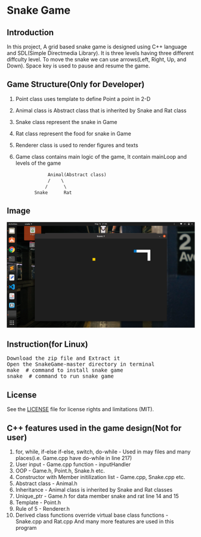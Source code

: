 # Snake Game
## Introduction
In this project, A grid based snake game is designed using C++ language and SDL(Simple Directmedia Library). It is three levels having three different diffculty level. To move the snake we can use arrows(Left, Right, Up, and Down). Space key is used to pause and resume the game.

## Game Structure(Only for Developer)
1. Point class uses template to define Point a point in 2-D
2. Animal class is Abstract class that is inherited by Snake and Rat class
3. Snake class represent the snake in Game
4. Rat class represent the food for snake in Game
5. Renderer class is used to render figures and texts
6. Game class contains main logic of the game, It contain mainLoop and levels of the game

                   Animal(Abstract class)
                   /    \
                  /      \
              Snake      Rat
              
 ## Image
![](images/im3.png)

## Instruction(for Linux)
<pre>
Download the zip file and Extract it
Open the SnakeGame-master directory in terminal 
make  # command to install snake game
snake  # command to run snake game
</pre>

## License
See the [LICENSE](LICENSE) file for license rights and limitations (MIT).

## C++ features used in the game design(Not for user)
1. for, while, if-else if-else, switch, do-while - Used in may files and many places(i.e. Game.cpp have do-while in line 217)
2. User input - Game.cpp function - inputHandler
3. OOP - Game.h, Point.h, Snake.h etc.
4. Constructor with Member initilization list - Game.cpp, Snake.cpp etc.
5. Abstract class - Animal.h
6. Inheritance - Animal class is inherited by Snake and Rat classes
7. Unique_ptr - Game.h for data member snake and rat line 14 and 15
8. Template - Point.h
9. Rule of 5 - Renderer.h
10. Derived class functions override virtual base class functions - Snake.cpp and Rat.cpp
And many more features are used in this program
